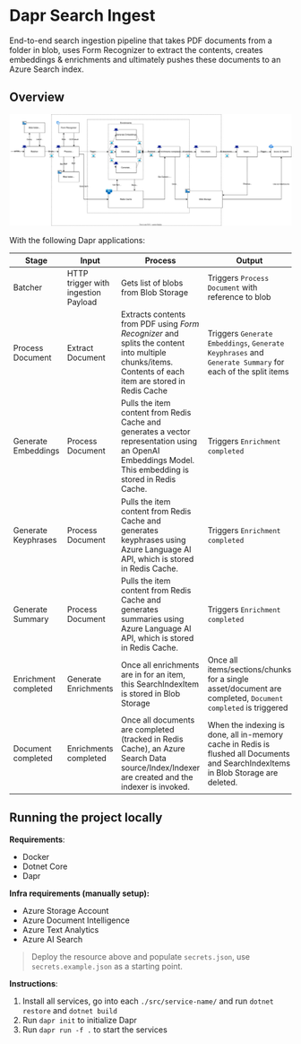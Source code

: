 # Dapr Search Ingest
End-to-end search ingestion pipeline that takes PDF documents from a folder in blob, uses Form Recognizer to extract the contents, creates embeddings & enrichments and ultimately pushes these documents to an Azure Search index.

## Overview

![Dapr overview](dapr-search-overview.drawio.svg)

With the following Dapr applications:

| Stage                | Input                               | Process                                                                                                                                                  | Output                                                                                                                             |
| -------------------- | ----------------------------------- | -------------------------------------------------------------------------------------------------------------------------------------------------------- | ---------------------------------------------------------------------------------------------------------------------------------- |
| Batcher              | HTTP trigger with ingestion Payload | Gets list of blobs from Blob Storage                                                                                                                     | Triggers `Process Document` with reference to blob                                                                                 |
| Process Document     | Extract Document                    | Extracts contents from PDF using *Form Recognizer* and splits the content into multiple chunks/items. Contents of each item are stored in Redis Cache    | Triggers `Generate Embeddings`, `Generate Keyphrases` and `Generate Summary` for each of the split items                           |
| Generate Embeddings  | Process Document                    | Pulls the item content from Redis Cache and generates a vector representation using an OpenAI Embeddings Model. This embedding is stored in Redis Cache. | Triggers `Enrichment completed`                                                                                                    |
| Generate Keyphrases  | Process Document                    | Pulls the item content from Redis Cache and generates keyphrases using Azure Language AI API, which is stored in Redis Cache.                            | Triggers `Enrichment completed`                                                                                                    |
| Generate Summary     | Process Document                    | Pulls the item content from Redis Cache and generates summaries using Azure Language AI API, which is stored in Redis Cache.                             | Triggers `Enrichment completed`                                                                                                    |
| Enrichment completed | Generate Enrichments                | Once all enrichments are in for an item, this SearchIndexItem is stored in Blob Storage                                                                  | Once all items/sections/chunks for a single asset/document are completed, `Document completed` is triggered                        |
| Document completed   | Enrichments completed               | Once all documents are completed (tracked in Redis Cache), an Azure Search Data source/Index/Indexer are created and the indexer is invoked.             | When the indexing is done, all in-memory cache in Redis is flushed all Documents and SearchIndexItems in Blob Storage are deleted. |



## Running the project locally

**Requirements**:
- Docker
- Dotnet Core 
- Dapr

**Infra requirements (manually setup):**
- Azure Storage Account
- Azure Document Intelligence
- Azure Text Analytics
- Azure AI Search

> Deploy the resource above and populate `secrets.json`, use `secrets.example.json` as a starting point.

**Instructions**:
1. Install all services, go into each `./src/service-name/` and run `dotnet restore` and `dotnet build`
1. Run `dapr init` to initialize Dapr
1. Run `dapr run -f .` to start the services